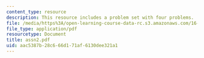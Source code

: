 ```yaml
---
content_type: resource
description: This resource includes a problem set with four problems.
file: /media/https%3A/open-learning-course-data-rc.s3.amazonaws.com/16-21-techniques-for-structural-analysis-and-design-spring-2005/aac5387b28c666d171af6130dee321a1_assn2.pdf
file_type: application/pdf
resourcetype: Document
title: assn2.pdf
uid: aac5387b-28c6-66d1-71af-6130dee321a1
---
```

